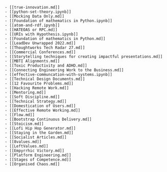     - [[true-innovation.md]]
    - [[python-set-theory.ipynb]]
    - [[Mocking Data Only.md]]
    - [[Foundation of mathematics in Python.ipynb]]
    - [[atom-and-rdf.ipynb]]
    - [[HATEOAS or RPC.md]]
    - [[URIs with Hypothesis.ipynb]]
    - [[Foundation of mathematics in Python.md]]
    - [[LeadDev Unwrapped 2022.md]]
    - [[Thoughtworks Tech Radar 27.md]]
    - [[Commercial Conferences.md]]
    - [[Storytelling techniques for creating impactful presentations.md]]
    - [[MBTI Alignments.md]]
    - [[Toxic Productivity and ADHD.md]]
    - [[Connecting Engineering Work to the Business.md]]
    - [[effective-communcation-with-systems.ipynb]]
    - [[Technical Design Documents.md]]
    - [[12 Favourite Problems.md]]
    - [[Hacking Remote Work.md]]
    - [[Mentoring.md]]
    - [[Soft Discipline.md]]
    - [[Technical Strategy.md]]
    - [[Domestication of Users.md]]
    - [[Effective Remote Working.md]]
    - [[Flow.md]]
    - [[Bootstrap Continuous Delivery.md]]
    - [[Stoicism.md]]
    - [[Lofi Hip Hop Generator.md]]
    - [[Staying in the Garden.md]]
    - [[Socialist Articles.md]]
    - [[8values.md]]
    - [[LeftValues.md]]
    - [[Empyrrhic Victory.md]]
    - [[Platform Engineering.md]]
    - [[Stages of Competence.md]]
    - [[Organised Chaos.md]]
